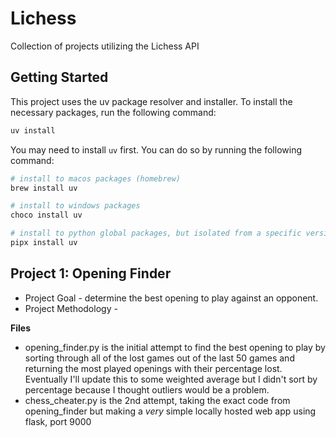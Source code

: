 # Lichess
Collection of projects utilizing the Lichess API

## Getting Started

This project uses the uv package resolver and installer. To install the necessary packages, run the following command:

```bash
uv install
```

You may need to install `uv` first. You can do so by running the following command:

```bash
# install to macos packages (homebrew)
brew install uv

# install to windows packages
choco install uv

# install to python global packages, but isolated from a specific version
pipx install uv
```




## Project 1: Opening Finder

- Project Goal - determine the best opening to play against an opponent.
- Project Methodology -

**Files**
- opening_finder.py is the initial attempt to find the best opening to play by sorting through all of the lost games out of the last 50 games and returning the most played openings with their percentage lost. Eventually I'll update this to some weighted average but I didn't sort by percentage because I thought outliers would be a problem.
- chess_cheater.py is the 2nd attempt, taking the exact code from opening_finder but making a *very* simple locally hosted web app using flask, port 9000
